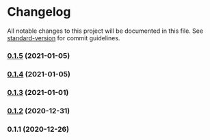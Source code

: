 # Changelog

All notable changes to this project will be documented in this file. See [standard-version](https://github.com/conventional-changelog/standard-version) for commit guidelines.

### [0.1.5](https://github.com/adurc/exposure-react-admin/compare/v0.1.4...v0.1.5) (2021-01-05)

### [0.1.4](https://github.com/adurc/exposure-react-admin/compare/v0.1.3...v0.1.4) (2021-01-05)

### [0.1.3](https://github.com/adurc/exposure-react-admin/compare/v0.1.2...v0.1.3) (2021-01-01)

### [0.1.2](https://github.com/adurc/exposure-react-admin/compare/v0.1.1...v0.1.2) (2020-12-31)

### 0.1.1 (2020-12-26)
